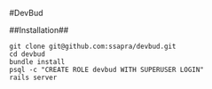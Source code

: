 #DevBud

##Installation##
```
git clone git@github.com:ssapra/devbud.git
cd devbud
bundle install
psql -c "CREATE ROLE devbud WITH SUPERUSER LOGIN"
rails server
```

